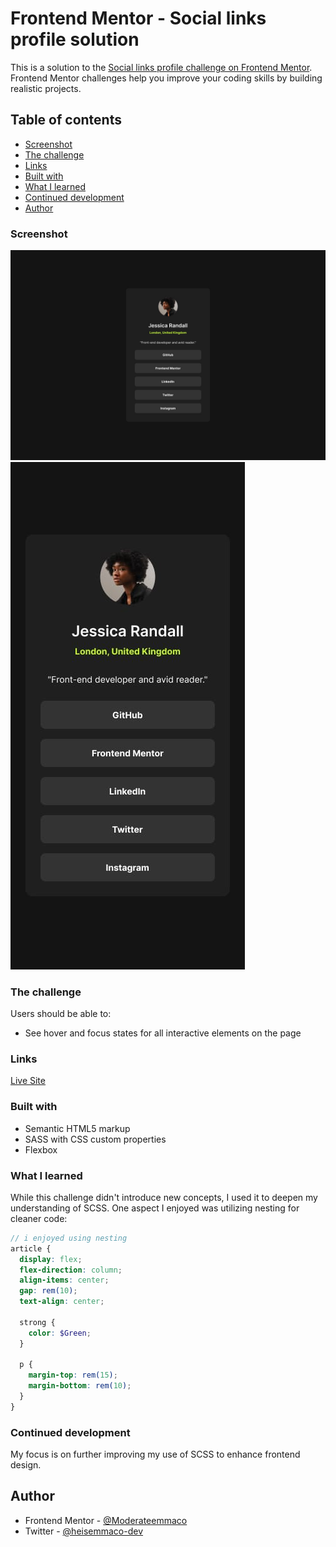 # Frontend Mentor - Social links profile solution

This is a solution to the [Social links profile challenge on Frontend Mentor](https://www.frontendmentor.io/challenges/social-links-profile-UG32l9m6dQ). Frontend Mentor challenges help you improve your coding skills by building realistic projects.

## Table of contents

- [Screenshot](#screenshot)
- [The challenge](#the-challenge)
- [Links](#links)
- [Built with](#built-with)
- [What I learned](#what-i-learned)
- [Continued development](#continued-development)
- [Author](#author)

### Screenshot

<img src="/design/destkop-design.jpg">
<img src="/design/mobile-design.jpg">

### The challenge

Users should be able to:

- See hover and focus states for all interactive elements on the page

### Links

<a href="https://heisemmaco-dev.github.io/social-links-profile-main/">Live Site</a>

### Built with

- Semantic HTML5 markup
- SASS with CSS custom properties
- Flexbox

### What I learned

While this challenge didn't introduce new concepts, I used it to deepen my understanding of SCSS. One aspect I enjoyed was utilizing nesting for cleaner code:

```scss
// i enjoyed using nesting
article {
  display: flex;
  flex-direction: column;
  align-items: center;
  gap: rem(10);
  text-align: center;

  strong {
    color: $Green;
  }

  p {
    margin-top: rem(15);
    margin-bottom: rem(10);
  }
}
```

### Continued development

My focus is on further improving my use of SCSS to enhance frontend design.

## Author

- Frontend Mentor - [@Moderateemmaco](https://www.frontendmentor.io/profile/Moderateemmaco)
- Twitter - [@heisemmaco-dev](https://www.github.com/heisemmaco)
